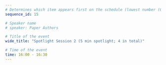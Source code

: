 ```yaml
---
# Determines which item appears first on the schedule (lowest number (0) appears first)
sequence_id: 15

# Speaker name
# speaker: Paper Authors

# Title of the event
wide_title: "Spotlight Session 2 (5 min spotlight; 4 in total)"

# Time of the event
time: 16:00 - 16:30
---
```

